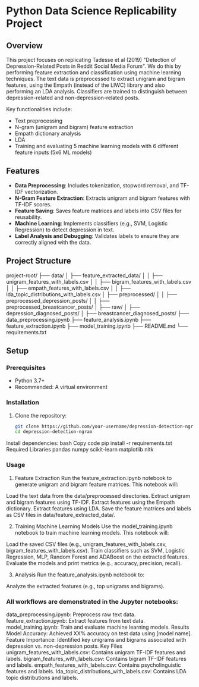 # Python Data Science Replicability Project

## Overview
This project focuses on replicating Tadesse et al (2019) "Detection of Depression-Related Posts in Reddit Social Media Forum". We do this by performing feature extraction and classification using machine learning techniques. The text data is preprocessed to extract unigram and bigram features, using the Empath (instead of the LIWC) library and also performing an LDA analysis. Classifiers are trained to distinguish between depression-related and non-depression-related posts.

Key functionalities include:
- Text preprocessing
- N-gram (unigram and bigram) feature extraction
- Empath dictionary analysis
- LDA
- Training and evaluating 5 machine learning models with 6 different feature inputs (5x6 ML models)

  
## Features
- **Data Preprocessing**: Includes tokenization, stopword removal, and TF-IDF vectorization.
- **N-Gram Feature Extraction**: Extracts unigram and bigram features with TF-IDF scores.
- **Feature Saving**: Saves feature matrices and labels into CSV files for reusability.
- **Machine Learning**: Implements classifiers (e.g., SVM, Logistic Regression) to detect depression in text.
- **Label Analysis and Debugging**: Validates labels to ensure they are correctly aligned with the data.

## Project Structure

project-root/
├── data/
│   ├── feature_extracted_data/
│   │   ├── unigram_features_with_labels.csv
│   │   ├── bigram_features_with_labels.csv
│   │   ├── empath_features_with_labels.csv
│   │   ├── lda_topic_distributions_with_labels.csv
│   ├── preprocessed/
│   │   ├── preprocessed_depression_posts/
│   │   ├── preprocessed_breastcancer_posts/
│   ├── raw/
│       ├── depression_diagnosed_posts/
│       ├── breastcancer_diagnosed_posts/
├── data_preprocessing.ipynb
├── feature_analysis.ipynb
├── feature_extraction.ipynb
├── model_training.ipynb
├── README.md
└── requirements.txt

## Setup

### Prerequisites
- Python 3.7+
- Recommended: A virtual environment

### Installation
1. Clone the repository:
   ```bash
   git clone https://github.com/your-username/depression-detection-ngram.git
   cd depression-detection-ngram
Install dependencies:
bash
Copy code
pip install -r requirements.txt
Required Libraries
pandas
numpy
scikit-learn
matplotlib
nltk

### Usage
1. Feature Extraction
Run the feature_extraction.ipynb notebook to generate unigram and bigram feature matrices. This notebook will:

Load the text data from the data/preprocessed directories.
Extract unigram and bigram features using TF-IDF. Extract features using the Empath dictionary. Extract features using LDA.
Save the feature matrices and labels as CSV files in data/feature_extracted_data/.

2. Training Machine Learning Models
Use the model_training.ipynb notebook to train machine learning models. This notebook will:

Load the saved CSV files (e.g., unigram_features_with_labels.csv, bigram_features_with_labels.csv).
Train classifiers such as SVM, Logistic Regression, MLP, Random Forest and ADABoost on the extracted features.
Evaluate the models and print metrics (e.g., accuracy, precision, recall).

3. Analysis
Run the feature_analysis.ipynb notebook to:

Analyze the extracted features (e.g., top unigrams and bigrams).


### All workflows are demonstrated in the Jupyter notebooks:

data_preprocessing.ipynb: Preprocess raw text data.
feature_extraction.ipynb: Extract features from text data.
model_training.ipynb: Train and evaluate machine learning models.
Results
Model Accuracy: Achieved XX% accuracy on test data using [model name].
Feature Importance: Identified key unigrams and bigrams associated with depression vs. non-depression posts.
Key Files
unigram_features_with_labels.csv: Contains unigram TF-IDF features and labels.
bigram_features_with_labels.csv: Contains bigram TF-IDF features and labels.
empath_features_with_labels.csv: Contains psycholinguistic features and labels.
lda_topic_distributions_with_labels.csv: Contains LDA topic distributions and labels.

